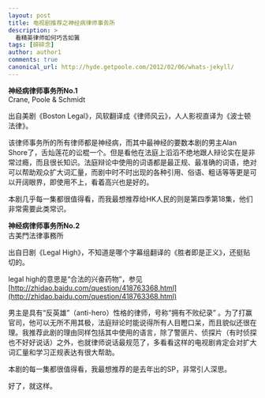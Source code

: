 ```yaml
---
layout: post
title: 电视剧推荐之神经病律师事务所
description: >
  看精英律师如何巧舌如簧
tags: [碎碎念]
author: author1
comments: true
canonical_url: http://hyde.getpoole.com/2012/02/06/whats-jekyll/
---
```


**神经病律师事务所No.1**   
Crane, Poole & Schmidt 

出自美剧《Boston Legal》，风软翻译成《律师风云》，人人影视直译为《波士顿法律》。

该律师事务所的所有律师都是神经病，而其中最神经的要数本剧的男主Alan Shore了，舌灿莲花的讼棍一个。但是看他在法庭上滔滔不绝地跟人辩论实在是非常过瘾，而且很长知识。法庭辩论中使用的词语都是最正规、最准确的词语，绝对可以帮助观众扩大词汇量，而剧中时不时出现的各种引用、俗语、粗话等等更是可以开阔眼界，即使用不上，看着高兴也是好的。

本剧几乎每一集都很值得看，而我最想推荐给HK人民的则是第四季第18集，他们非常需要此类常识。

**神经病律师事务所No.2**   
古美門法律事務所

出自日剧《Legal High》，不知道是哪个字幕组翻译的《胜者即是正义》，还挺贴切的。

legal high的意思是“合法的兴奋药物”，参见[http://zhidao.baidu.com/question/418763368.html](http://zhidao.baidu.com/question/418763368.html)

男主是具有“反英雄”（anti-hero）性格的律师，号称“拥有不败纪录” 。为了打赢官司，他可以无所不用其极，法庭辩论时能说得所有人目瞪口呆，而且貌似还很在理。我推荐此剧的理由同样包括其中使用的语言，除了警匪片、侦探片（有时侦探也不好好说话）之外，也就律师说话最规范了，多看看这样的电视剧肯定会对扩大词汇量和学习正规表达有很大帮助。

本剧的每一集都很值得看，我最想推荐的是去年出的SP，非常引人深思。 

好了，就这样。 